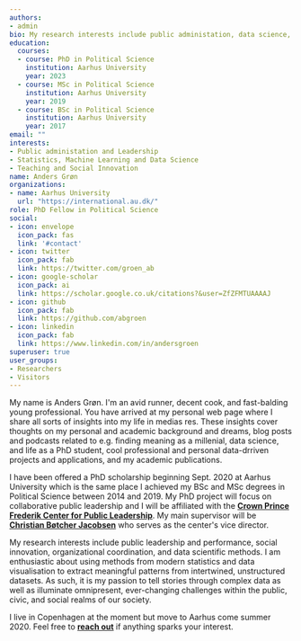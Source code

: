 ```yaml
---
authors:
- admin
bio: My research interests include public administation, data science, and social innovation.
education:
  courses:
  - course: PhD in Political Science
    institution: Aarhus University
    year: 2023
  - course: MSc in Political Science
    institution: Aarhus University
    year: 2019
  - course: BSc in Political Science
    institution: Aarhus University
    year: 2017
email: ""
interests:
- Public administation and Leadership
- Statistics, Machine Learning and Data Science
- Teaching and Social Innovation
name: Anders Grøn
organizations:
- name: Aarhus University
  url: "https://international.au.dk/"
role: PhD Fellow in Political Science
social:
- icon: envelope
  icon_pack: fas
  link: '#contact'
- icon: twitter
  icon_pack: fab
  link: https://twitter.com/groen_ab
- icon: google-scholar
  icon_pack: ai
  link: https://scholar.google.co.uk/citations?&user=ZfZFMTUAAAAJ
- icon: github
  icon_pack: fab
  link: https://github.com/abgroen
- icon: linkedin
  icon_pack: fab
  link: https://www.linkedin.com/in/andersgroen
superuser: true
user_groups:
- Researchers
- Visitors
---
```


My name is Anders Grøn. I'm an avid runner, decent cook, and fast-balding young professional. You have arrived at my personal web page where I share all sorts of insights into my life in medias res. These insights cover thoughts on my personal and academic background and dreams, blog posts and podcasts related to e.g. finding meaning as a millenial, data science, and life as a PhD student, cool professional and personal data-drriven projects and applications, and my academic publications.

I have been offered a PhD scholarship beginning Sept. 2020 at Aarhus University which is the same place I achieved my BSc and MSc degrees in Political Science between 2014 and 2019. My PhD project will focus on collaborative public leadership and I will be affiliated with the <a href = "https://ps.au.dk/en/crown-prince-frederik-center-for-public-leadership/" rel ="follow"><strong>Crown Prince Frederik Center for Public Leadership</strong></a>. My main supervisor will be <a href = "https://pure.au.dk/portal/da/persons/christian-boetcher-jacobsen(fd9dea84-2af2-4d41-89ac-117e13f5324c).html" rel ="follow"><strong>Christian Bøtcher Jacobsen</strong></a> who serves as the center's vice director.

My research interests include public leadership and performance, social innovation, organizational coordination, and data scientific methods. I am enthusiastic about using methods from modern statistics and data visualisation to extract meaningful patterns from intertwined, unstructured datasets. As such, it is my passion to tell stories through complex data as well as illuminate omnipresent, ever-changing challenges within the public, civic, and social realms of our society.

I live in Copenhagen at the moment but move to Aarhus come summer 2020. Feel free to <a href = "https://www.abgroen.com/#contact" rel ="follow"><strong>reach out</strong></a> if anything sparks your interest.
